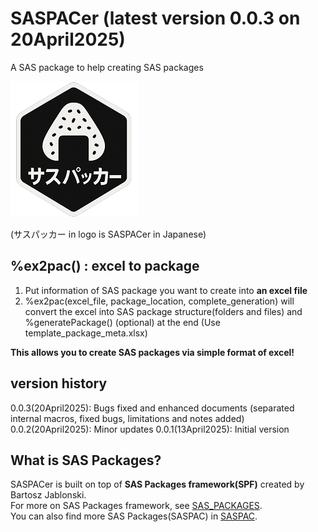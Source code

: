 # SASPACer (latest version 0.0.3 on 20April2025)
A SAS package to help creating SAS packages

![logo](https://github.com/Nakaya-Ryo/SASPACer/blob/main/saspacer_logo_small.png)

(サスパッカー in logo is SASPACer in Japanese)
## %ex2pac() : excel to package
1. Put information of SAS package you want to create into **an excel file**
2. %ex2pac(excel_file, package_location, complete_generation) will convert the excel into SAS package structure(folders and files) and %generatePackage() (optional) at the end
   (Use template_package_meta.xlsx)

**This allows you to create SAS packages via simple format of excel!**

## version history
0.0.3(20April2025): Bugs fixed and enhanced documents (separated internal macros, fixed bugs, limitations and notes added)
0.0.2(20April2025): Minor updates
0.0.1(13April2025): Initial version

## What is SAS Packages?
SASPACer is built on top of **SAS Packages framework(SPF)** created by Bartosz Jablonski.  
For more on SAS Packages framework, see [SAS_PACKAGES](https://github.com/yabwon/SAS_PACKAGES).<br>
You can also find more SAS Packages(SASPAC) in [SASPAC](https://github.com/SASPAC).

